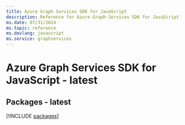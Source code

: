 ```yaml
---
title: Azure Graph Services SDK for JavaScript
description: Reference for Azure Graph Services SDK for JavaScript
ms.date: 07/31/2024
ms.topic: reference
ms.devlang: javascript
ms.service: graphservices
---
```

# Azure Graph Services SDK for JavaScript - latest
## Packages - latest
[!INCLUDE [packages](graph-services-index.md)]